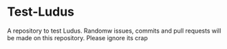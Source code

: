 # Test-Ludus
A repository to test Ludus. Randomw issues, commits and pull requests will be made on this repository. Please ignore its crap
